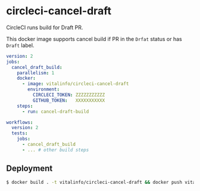 # circleci-cancel-draft

CircleCI runs build for Draft PR.

This docker image supports cancel build if PR in the `Drfat` status or has `Draft` label. 


```yaml
version: 2
jobs:
  cancel_draft_build:
    parallelism: 1
    docker:
      - image: vitalinfo/circleci-cancel-draft
        environment:
          CIRCLECI_TOKEN: ZZZZZZZZZZZ
          GITHUB_TOKEN:   XXXXXXXXXXX
    steps:
      - run: cancel-draft-build

workflows:
  version: 2
  tests:
    jobs:
      - cancel_draft_build
      - ... # other build steps
```

## Deployment

```bash
$ docker build . -t vitalinfo/circleci-cancel-draft && docker push vitalinfo/circleci-cancel-draft
```